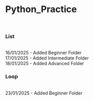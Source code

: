 <h1>Python_Practice</h1><br/>
<h3>List</h3><br>
16/01/2025 - Added Beginner Folder<br/>
17/01/2025 - Added Intermediate Folder<br/>
18/01/2025 - Added Advanced Folder<br/>
<h3>Loop</h3><br>
23/01/2025 - Added Beginner Folder<br/>